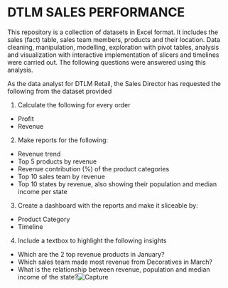 # DTLM SALES PERFORMANCE
This repository is a collection of datasets in Excel format. It includes the sales (fact) table, sales team members, products and their location.
Data cleaning, manipulation, modelling, exploration with pivot tables, analysis and visualization with interactive implementation of slicers and timelines were carried out.
The following questions were answered using this analysis.

As the data analyst for DTLM Retail, the Sales Director has requested the following from the dataset provided

1. Calculate the following for every order
*  Profit
*  Revenue

2. Make reports for the following:

* Revenue trend
* Top 5 products by revenue
* Revenue contribution (%) of the product categories
* Top 10 sales team by revenue
* Top 10 states by revenue, also showing their population and median income per state

3. Create a dashboard with the reports and make it sliceable by:
* Product Category
* Timeline

4. Include a textbox to highlight the following insights
* Which are the 2 top revenue products in January?
* Which sales team made most revenue from Decoratives in March?
* What is the relationship between revenue, population and median income of the state?![Capture](https://user-images.githubusercontent.com/100303051/218465693-653a8952-394a-498d-854d-59e40b7bc0e0.PNG)
